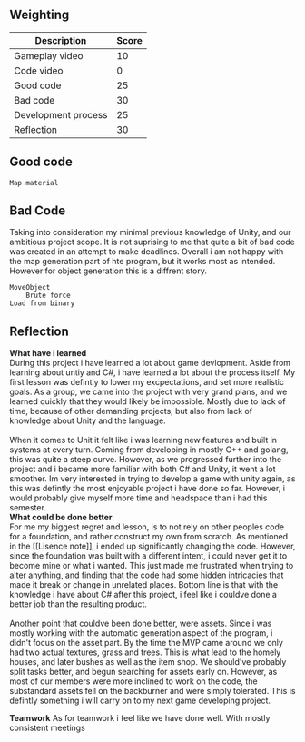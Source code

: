 ## Weighting
|Description        |Score|
|-------------------|-----|
|Gameplay video     |10   |
|Code video         |0    |
|Good code          |25   |
|Bad code           |30   |
|Development process|25   |
|Reflection         |30   |

## Good code
	Map material

## Bad Code
Taking into consideration my minimal previous knowledge of Unity, and our ambitious project scope. It is not suprising to me that quite a bit of bad code was created in an attempt to make deadlines. Overall i am not happy with the map generation part of hte program, but it works most as intended. However for object generation this is a diffrent story. <br>

	MoveObject
		Brute force
	Load from binary

## Reflection
**What have i learned**<br>During this project i have learned a lot about game devlopment. Aside from learning about untiy and C#, i have learned a lot about the process itself. My first lesson was defintly to lower my excpectations, and set more realistic goals. As a group, we came into the project with very grand plans, and we learned quickly that they would likely be impossible. Mostly due to lack of time, because of other demanding projects, but also from lack of knowledge about Unity and the language. <br><br>When it comes to Unit it felt like i was learning new features and built in systems at every turn. Coming from developing in mostly C++ and golang, this was quite a steep curve. However, as we progressed further into the project and i became more familiar with both C# and Unity, it went a lot smoother. Im very interested in trying to develop a game with unity again, as this was defintly the most enjoyable project i have done so far. However, i would probably give myself more time and headspace than i had this semester.<br>
**What could be done better**<br>For me my biggest regret and lesson, is to not rely on other peoples code for a foundation, and rather construct my own from scratch. As mentioned in the [[Lisence note]], i ended up significantly changing the code. However, since the foundation was built with a different intent, i could never get it to become mine or what i wanted. This just made me frustrated when trying to alter anything, and finding that the code had some hidden intricacies that made it break or change in unrelated places. Bottom line is that with the knowledge i have about C# after this project, i feel like i couldve done a better job than the resulting product.<br><br>Another point that couldve been done better, were assets. Since i was mostly working with the automatic generation aspect of the program, i didn't focus on the asset part. By the time the MVP came around we only had two actual textures, grass and trees. This is what lead to the homely houses, and later bushes as well as the item shop. We should've probably split tasks better, and begun searching for assets early on. However, as most of our members were more inclined to work on the code, the substandard assets fell on the backburner and were simply tolerated. This is defintly something i will carry on to my next game developing project. 

**Teamwork**
As for teamwork i feel like we have done well. With mostly consistent meetings 